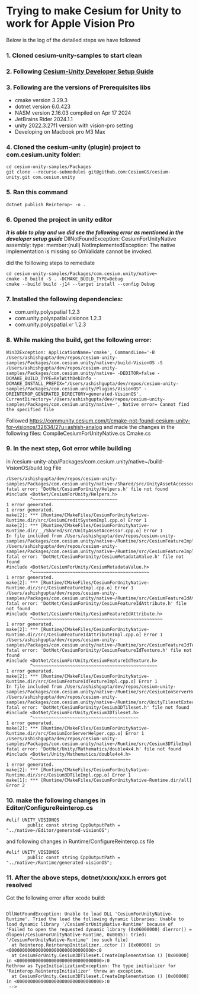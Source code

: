 
# Trying to make Cesium for Unity to work for Apple Vision Pro 
Below is the log of the detailed steps we have followed 
### 1. Cloned cesium-unity-samples to start clean
### 2. Following [Cesium-Unity Developer Setup Guide](https://github.com/CesiumGS/cesium-unity/blob/main/Documentation~/developer-setup.md)
### 3. Following are the versions of Prerequisites libs

- cmake version 3.29.3
- dotnet version 6.0.423
- NASM version 2.16.03 compiled on Apr 17 2024
- JetBrains Rider 2024.1.1
- unity 2022.3.27f1 version with vision-pro setting
- Developing on Macbook pro M3 Max

### 4. Cloned the cesium-unity (plugin) project to com.cesium.unity folder:
```
cd cesium-unity-samples/Packages
git clone --recurse-submodules git@github.com:CesiumGS/cesium-unity.git com.cesium.unity
```

### 5. Ran this command
```dotnet publish Reinterop~ -o .```

### 6. Opened the project in unity editor 
***it is able to play and we did see the following error as mentioned in the developer setup guide***
DllNotFoundException: CesiumForUnityNative assembly:<unknown assembly> type:<unknown type> member:(null)
NotImplementedException: The native implementation is missing so OnValidate cannot be invoked.

did the folllowing steps to remediate 

```
cd cesium-unity-samples/Packages/com.cesium.unity/native~
cmake -B build -S . -DCMAKE_BUILD_TYPE=Debug
cmake --build build -j14 --target install --config Debug
```

### 7. Installed the following dependencies:
- com.unity.polyspatial 1.2.3
- com.unity.polyspatial.visionos 1.2.3
- com.unity.polyspatial.xr 1.2.3

### 8. While making the build, got the following error:
```
Win32Exception: ApplicationName='cmake', CommandLine='-B /Users/ashishgupta/dev/repos/cesium-unity-samples/Packages/com.cesium.unity/native~/build-VisionOS -S /Users/ashishgupta/dev/repos/cesium-unity-samples/Packages/com.cesium.unity/native~ -DEDITOR=false -DCMAKE_BUILD_TYPE=RelWithDebInfo -DCMAKE_INSTALL_PREFIX="/Users/ashishgupta/dev/repos/cesium-unity-samples/Packages/com.cesium.unity/Plugins/VisionOS" -DREINTEROP_GENERATED_DIRECTORY=generated-VisionOS', CurrentDirectory='/Users/ashishgupta/dev/repos/cesium-unity-samples/Packages/com.cesium.unity/native~', Native error= Cannot find the specified file 
```

Followed https://community.cesium.com/t/cmake-not-found-cesium-unity-for-visionos/32634/2?u=ashish-analog and made the changes in the following files:
CompileCesiumForUnityNative.cs
Cmake.cs

### 9. In the next step, Got error while building 
in /cesium-unity-abp/Packages/com.cesium.unity/native~/build-VisionOS/build.log File
```
/Users/ashishgupta/dev/repos/cesium-unity-samples/Packages/com.cesium.unity/native~/Shared/src/UnityAssetAccessor.cpp:8:10: fatal error: 'DotNet/CesiumForUnity/Helpers.h' file not found
#include <DotNet/CesiumForUnity/Helpers.h>
         ^~~~~~~~~~~~~~~~~~~~~~~~~~~~~~~~~
1 error generated.
1 error generated.
make[2]: *** [Runtime/CMakeFiles/CesiumForUnityNative-Runtime.dir/src/CesiumCreditSystemImpl.cpp.o] Error 1
make[2]: *** [Runtime/CMakeFiles/CesiumForUnityNative-Runtime.dir/__/Shared/src/UnityAssetAccessor.cpp.o] Error 1
In file included from /Users/ashishgupta/dev/repos/cesium-unity-samples/Packages/com.cesium.unity/native~/Runtime/src/CesiumFeatureImpl.cpp:1:
/Users/ashishgupta/dev/repos/cesium-unity-samples/Packages/com.cesium.unity/native~/Runtime/src/CesiumFeatureImpl.h:5:10: fatal error: 'DotNet/CesiumForUnity/CesiumMetadataValue.h' file not found
#include <DotNet/CesiumForUnity/CesiumMetadataValue.h>
         ^~~~~~~~~~~~~~~~~~~~~~~~~~~~~~~~~~~~~~~~~~~~~
1 error generated.
make[2]: *** [Runtime/CMakeFiles/CesiumForUnityNative-Runtime.dir/src/CesiumFeatureImpl.cpp.o] Error 1
/Users/ashishgupta/dev/repos/cesium-unity-samples/Packages/com.cesium.unity/native~/Runtime/src/CesiumFeatureIdAttributeImpl.cpp:3:10: fatal error: 'DotNet/CesiumForUnity/CesiumFeatureIdAttribute.h' file not found
#include <DotNet/CesiumForUnity/CesiumFeatureIdAttribute.h>
         ^~~~~~~~~~~~~~~~~~~~~~~~~~~~~~~~~~~~~~~~~~~~~~~~~~
1 error generated.
make[2]: *** [Runtime/CMakeFiles/CesiumForUnityNative-Runtime.dir/src/CesiumFeatureIdAttributeImpl.cpp.o] Error 1
/Users/ashishgupta/dev/repos/cesium-unity-samples/Packages/com.cesium.unity/native~/Runtime/src/CesiumFeatureIdTextureImpl.cpp:6:10: fatal error: 'DotNet/CesiumForUnity/CesiumFeatureIdTexture.h' file not found
#include <DotNet/CesiumForUnity/CesiumFeatureIdTexture.h>
         ^~~~~~~~~~~~~~~~~~~~~~~~~~~~~~~~~~~~~~~~~~~~~~~~
1 error generated.
make[2]: *** [Runtime/CMakeFiles/CesiumForUnityNative-Runtime.dir/src/CesiumFeatureIdTextureImpl.cpp.o] Error 1
In file included from /Users/ashishgupta/dev/repos/cesium-unity-samples/Packages/com.cesium.unity/native~/Runtime/src/CesiumIonServerHelper.cpp:3:
/Users/ashishgupta/dev/repos/cesium-unity-samples/Packages/com.cesium.unity/native~/Runtime/src/UnityTilesetExternals.h:5:10: fatal error: 'DotNet/CesiumForUnity/Cesium3DTileset.h' file not found
#include <DotNet/CesiumForUnity/Cesium3DTileset.h>
         ^~~~~~~~~~~~~~~~~~~~~~~~~~~~~~~~~~~~~~~~~
1 error generated.
make[2]: *** [Runtime/CMakeFiles/CesiumForUnityNative-Runtime.dir/src/CesiumIonServerHelper.cpp.o] Error 1
/Users/ashishgupta/dev/repos/cesium-unity-samples/Packages/com.cesium.unity/native~/Runtime/src/Cesium3DTileImpl.cpp:7:10: fatal error: 'DotNet/Unity/Mathematics/double4x4.h' file not found
#include <DotNet/Unity/Mathematics/double4x4.h>
         ^~~~~~~~~~~~~~~~~~~~~~~~~~~~~~~~~~~~~~
1 error generated.
make[2]: *** [Runtime/CMakeFiles/CesiumForUnityNative-Runtime.dir/src/Cesium3DTileImpl.cpp.o] Error 1
make[1]: *** [Runtime/CMakeFiles/CesiumForUnityNative-Runtime.dir/all] Error 2

```

### 10. make the following changes in Editor/ConfigureReinterop.cs 

```
#elif UNITY_VISIONOS
        public const string CppOutputPath = "../native~/Editor/generated-visionOS";
```

and following changes in Runtime/ConfigureReinterop.cs file
```
#elif UNITY_VISIONOS
        public const string CppOutputPath = "../native~/Runtime/generated-visionOS";

```

### 11. After the above steps, dotnet/xxxx/xxx.h errors got resolved
Got the following error after xcode build:

```

DllNotFoundException: Unable to load DLL 'CesiumForUnityNative-Runtime'. Tried the load the following dynamic libraries: Unable to load dynamic library '/CesiumForUnityNative-Runtime' because of 'Failed to open the requested dynamic library (0x06000000) dlerror() = dlopen(/CesiumForUnityNative-Runtime, 0x0005): tried: '/CesiumForUnityNative-Runtime' (no such file)
  at Reinterop.ReinteropInitializer..cctor () [0x00000] in <00000000000000000000000000000000>:0 
  at CesiumForUnity.Cesium3DTileset.CreateImplementation () [0x00000] in <00000000000000000000000000000000>:0 
Rethrow as TypeInitializationException: The type initializer for 'Reinterop.ReinteropInitializer' threw an exception.
  at CesiumForUnity.Cesium3DTileset.CreateImplementation () [0x00000] in <00000000000000000000000000000000>:0 
 -->
```
